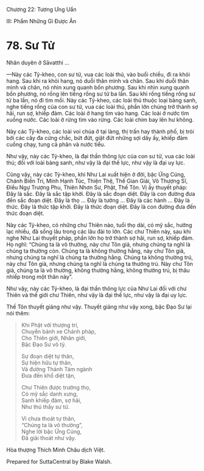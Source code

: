  

Chương 22: Tương Ưng Uẩn

III: Phẩm Những Gì Ðược Ăn

# 78\. Sư Tử

Nhân duyên ở Sāvatthi …

—Này các Tỷ-kheo, con sư tử, vua các loài thú, vào buổi chiều, đi ra khỏi hang. Sau khi ra khỏi hang, nó duỗi thân mình và chân. Sau khi duỗi thân mình và chân, nó nhìn xung quanh bốn phương. Sau khi nhìn xung quanh bốn phương, nó rống lên tiếng rống sư tử ba lần. Sau khi rống tiếng rống sư tử ba lần, nó đi tìm mồi. Này các Tỷ-kheo, các loài thú thuộc loại bàng sanh, nghe tiếng rống của con sư tử, vua các loài thú, phần lớn chúng trở thành sợ hãi, run sợ, khiếp đảm. Các loài ở hang tìm vào hang. Các loài ở nước tìm xuống nước. Các loài ở rừng tìm vào rừng. Các loài chim bay lên hư không.

Này các Tỷ-kheo, các loài voi chúa ở tại làng, thị trấn hay thành phố, bị trói bởi các cây đa cứng chắc, bứt đứt, giật đứt những sợi dây ấy, khiếp đảm cuồng chạy, tung cả phân và nước tiểu.

Như vậy, này các Tỷ-kheo, là đại thần thông lực của con sư tử, vua các loài thú; đối với loài bàng sanh, như vậy là đại thế lực, như vậy là đại uy lực.

Cũng vậy, này các Tỷ-kheo, khi Như Lai xuất hiện ở đời, bậc Ứng Cúng, Chánh Biến Tri, Minh Hạnh Túc, Thiện Thệ, Thế Gian Giải, Vô Thượng Sĩ, Ðiều Ngự Trượng Phu, Thiên Nhơn Sư, Phật, Thế Tôn. Vị ấy thuyết pháp: Ðây là sắc. Ðây là sắc tập khởi. Ðây là sắc đoạn diệt. Ðây là con đường đưa đến sắc đoạn diệt. Ðây là thọ … Ðây là tưởng … Ðây là các hành … Ðây là thức. Ðây là thức tập khởi. Ðây là thức đoạn diệt. Ðây là con đường đưa đến thức đoạn diệt.

Này các Tỷ-kheo, có những chư Thiên nào, tuổi thọ dài, có mỹ sắc, hưởng lạc nhiều, đã sống lâu trong các lâu đài to lớn. Các chư Thiên này, sau khi nghe Như Lai thuyết pháp, phần lớn họ trở thành sợ hãi, run sợ, khiếp đảm. Họ nghĩ: “Chúng ta là vô thường, này chư Tôn giả, nhưng chúng ta nghĩ là chúng ta thường còn. Chúng ta là không thường hằng, này chư Tôn giả, nhưng chúng ta nghĩ là chúng ta thường hằng. Chúng ta không thường trú, này chư Tôn giả, nhưng chúng ta nghĩ là chúng ta thường trú. Này chư Tôn giả, chúng ta là vô thường, không thường hằng, không thường trú, bị thâu nhiếp trong một thân này”.

Như vậy, này các Tỷ-kheo, là đại thần thông lực của Như Lai đối với chư Thiên và thế giới chư Thiên, như vậy là đại thế lực, như vậy là đại uy lực.

Thế Tôn thuyết giảng như vậy. Thuyết giảng như vậy xong, bậc Ðạo Sư lại nói thêm:

> Khi Phật với thượng trí,  
> Chuyển bánh xe Chánh pháp,  
> Cho Thiên giới, Nhân giới,  
> Bậc Ðạo Sư vô tỷ.
> 
> Sự đoạn diệt tự thân,  
> Sự hiện hữu tự thân,  
> Và đường Thánh Tám ngành  
> Ðưa đến khổ diệt tận,
> 
> Chư Thiên được trường thọ,  
> Có mỹ sắc danh xưng,  
> Sanh khiếp đảm, sợ hãi,  
> Như thú thấy sư tử.
> 
> Vì chưa thoát tự thân,  
> “Chúng ta là vô thường”,  
> Nghe lời bậc Ứng Cúng,  
> Ðã giải thoát như vậy.

Hòa thượng Thích Minh Châu dịch Việt.

Prepared for SuttaCentral by Blake Walsh.